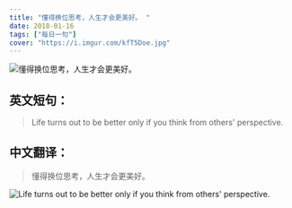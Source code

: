 ```yaml
---
title: "懂得换位思考，人生才会更美好。 "
date: 2018-01-16
tags: ["每日一句"]
cover: "https://i.imgur.com/kfT5Doe.jpg"
---
```


![懂得换位思考，人生才会更美好。 ](https://i.imgur.com/7psGYSk.jpg)

## 英文短句：
> Life turns out to be better only if you think from others' perspective.

<!--more-->

## 中文翻译：
> 懂得换位思考，人生才会更美好。 

![Life turns out to be better only if you think from others' perspective.](https://i.imgur.com/8RETlOV.jpg)

